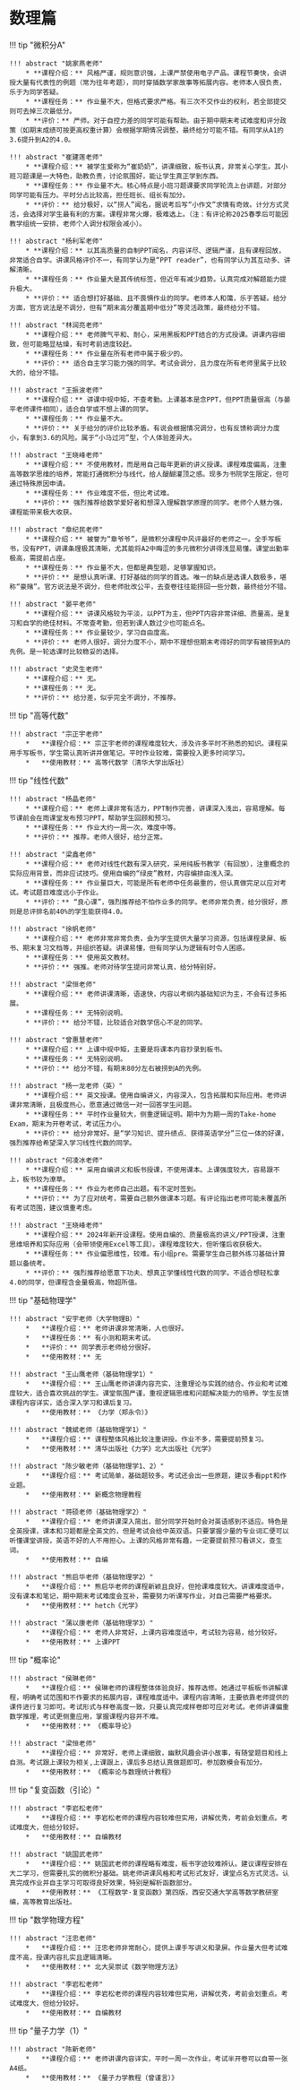 # 数理篇

!!! tip "微积分A"

    !!! abstract "姚家燕老师"
        * **课程介绍：** 风格严谨，规则意识强，上课严禁使用电子产品。课程节奏快，会讲授大量有代表性的例题（常为往年考题），同时穿插数学家故事等拓展内容。老师本人很负责，乐于为同学答疑。
        * **课程任务：** 作业量不大，但格式要求严格。有三次不交作业的权利，若全部提交则可去掉三次最低分。
        * **评价：** 严师。对于自控力差的同学可能有帮助。由于期中期末考试难度和评分政策（如期末成绩可按更高权重计算）会根据学期情况调整，最终给分可能不错。有同学从A1的3.6提升到A2的4.0。

    !!! abstract "崔建莲老师"
        * **课程介绍：** 被学生爱称为“崔奶奶”，讲课细致，板书认真，非常关心学生。其小班习题课是一大特色，助教负责，讨论氛围好，能让学生真正学到东西。
        * **课程任务：** 作业量不大。核心特点是小班习题课要求同学轮流上台讲题，对部分同学可能有压力。平时分占比较高，担任班长、组长有加分。
        * **评价：** 给分极好，以“捞人”闻名，据说考后写“小作文”求情有奇效。计分方式灵活，会选择对学生最有利的方案。课程非常火爆，极难选上。（注：有评论称2025春季后可能因教学组统一安排，老师个人调分权限会减小）。

    !!! abstract "杨利军老师"
        * **课程介绍：** 以其高质量的自制PPT闻名，内容详尽、逻辑严谨，且有课程回放，非常适合自学。讲课风格评价不一，有同学认为是“PPT reader”，也有同学认为其互动多、讲解清晰。
        * **课程任务：** 作业量大是其传统标签，但近年有减少趋势。认真完成对解题能力提升极大。
        * **评价：** 适合想打好基础、且不畏惧作业的同学。老师本人和蔼，乐于答疑。给分方面，官方说法是不调分，但有“期末高分覆盖期中低分”等灵活政策，最终给分不错。

    !!! abstract "林润亮老师"
        * **课程介绍：** 老师脾气平和、耐心，采用黑板和PPT结合的方式授课。讲课内容细致，但可能略显枯燥，有时考前进度较赶。
        * **课程任务：** 作业量在所有老师中属于极少的。
        * **评价：** 适合自主学习能力强的同学。考试会调分，且力度在所有老师里属于比较大的，给分不错。

    !!! abstract "王振波老师"
        * **课程介绍：** 讲课中规中矩，不查考勤。上课基本是念PPT，但PPT质量很高（与晏平老师课件相同），适合自学或不想上课的同学。
        * **课程任务：** 作业量不大。
        * **评价：** 关于给分的评价比较矛盾。有说会根据情况调分，也有反馈称调分力度小，有拿到3.6的风险。属于“小马过河”型，个人体验差异大。

    !!! abstract "王晓峰老师"
        * **课程介绍：** 不使用教材，而是用自己每年更新的讲义授课。课程难度偏高，注重高等数学思维的培养，常能打通微积分与线代，给人醍醐灌顶之感。现多为书院学生限定，但可通过特殊原因申请。
        * **课程任务：** 作业难度不低，但比考试难。
        * **评价：** 强烈推荐给数学爱好者和想深入理解数学原理的同学。老师个人魅力强，课程能带来极大收获。

    !!! abstract "章纪民老师"
        * **课程介绍：** 被誉为“章爷爷”，是微积分课程中风评最好的老师之一。全手写板书，没有PPT，讲课条理极其清晰，尤其能将A2中晦涩的多元微积分讲得浅显易懂。课堂出勤率极高，需提前占座。
        * **课程任务：** 作业量不大，但都是典型题，足够掌握知识。
        * **评价：** 是想认真听课、打好基础的同学的首选。唯一的缺点是选课人数极多，堪称“豪赌”。官方说法是不调分，但老师批改公平，去查卷往往能捞回一些分数，最终给分不错。

    !!! abstract "晏平老师"
        * **课程介绍：** 讲课风格较为平淡，以PPT为主，但PPT内容非常详细、质量高，是复习和自学的绝佳材料。不常查考勤，但若到课人数过少也可能点名。
        * **课程任务：** 作业量较少，学习自由度高。
        * **评价：** 老师人很好，调分力度不小，期中不理想但期末考得好的同学有被捞到A的先例。是一轮选课时比较稳妥的选择。

    !!! abstract "史灵生老师"
        * **课程介绍：** 无。
        * **课程任务：** 无。
        * **评价：** 给分差，似乎完全不调分，不推荐。

!!! tip "高等代数"

    !!! abstract "宗正宇老师"
        *   **课程介绍：** 宗正宇老师的课程难度较大，涉及许多平时不熟悉的知识。课程采用手写板书，学生需认真听讲并做笔记。平时作业较难，需要投入更多时间学习。
        *   **使用教材：** 高等代数学（清华大学出版社）

!!! tip "线性代数"

    !!! abstract "杨晶老师"
        * **课程介绍：** 老师上课非常有活力，PPT制作完善，讲课深入浅出，容易理解。每节课前会在雨课堂发布预习PPT，帮助学生回顾和预习。
        * **课程任务：** 作业大约一周一次，难度中等。
        * **评价：** 推荐。老师人很好，给分正常。

    !!! abstract "梁鑫老师"
        * **课程介绍：** 老师对线性代数有深入研究，采用纯板书教学（有回放），注重概念的实际应用背景，而非应试技巧。使用自编的“绿皮”教材，内容编排由浅入深。
        * **课程任务：** 作业量巨大，可能是所有老师中任务最重的，但认真做完足以应对考试。考试题目难度远小于作业。
        * **评价：** “良心课”，强烈推荐给不怕作业多的同学。老师非常负责，给分很好，原则是总评排名前40%的学生能获得4.0。

    !!! abstract "徐帆老师"
        * **课程介绍：** 老师非常非常负责，会为学生提供大量学习资源，包括课程录屏、板书、期末复习文档等，并组织答疑。讲课易懂，但有同学认为逻辑有时令人困惑。
        * **课程任务：** 使用英文教材。
        * **评价：** 强推。老师对待学生提问非常认真，给分特别好。

    !!! abstract "梁恒老师"
        * **课程介绍：** 老师讲课清晰，语速快，内容以考纲内基础知识为主，不会有过多拓展。
        * **课程任务：** 无特别说明。
        * **评价：** 给分不错，比较适合对数学信心不足的同学。

    !!! abstract "曾惠慧老师"
        * **课程介绍：** 上课中规中矩，主要是将课本内容抄录到板书。
        * **课程任务：** 无特别说明。
        * **评价：** 给分不错，有期末80分左右被捞到A的先例。

    !!! abstract "杨一龙老师（英）"
        * **课程介绍：** 英文授课。使用自编讲义，内容深入，包含拓展和实际应用。老师讲课非常清晰，且极度热心，愿意通过微信一对一回答学生问题。
        * **课程任务：** 平时作业量较大，侧重逻辑证明。期中为为期一周的Take-home Exam，期末为开卷考试，考试压力小。
        * **评价：** 给分非常好。是“学习知识、提升绩点、获得英语学分”三位一体的好课，强烈推荐给希望深入学习线性代数的同学。

    !!! abstract "何凌冰老师"
        * **课程介绍：** 采用自编讲义和板书授课，不使用课本。上课强度较大，容易跟不上，板书较为潦草。
        * **课程任务：** 作业为老师自己出题。有不定时签到。
        * **评价：** 为了应对统考，需要自己额外做课本习题。有评论指出老师可能未覆盖所有考试范围，建议慎重考虑。

    !!! abstract "王晓峰老师"
        * **课程介绍：** 2024年新开设课程。使用自编的、质量极高的讲义/PPT授课，注重思维培养和实际应用（会带领使用Excel等工具）。课程难度较大，但听懂后收获极大。
        * **课程任务：** 作业偏思维性，较难。有小组pre。需要学生自己额外练习基础计算题以备统考。
        * **评价：** 强烈推荐给愿意下功夫、想真正学懂线性代数的同学。不适合想轻松拿4.0的同学，但课程含金量极高，物超所值。

!!! tip "基础物理学"

    !!! abstract "安宇老师（大学物理B）"
        *   **课程介绍：** 老师讲课非常清晰，人也很好。
        *   **课程任务：** 有小测和期末考试。
        *   **评价：** 同学表示老师给分很好。
        *   **使用教材：** 无

    !!! abstract "王山鹰老师（基础物理学1）"
        *   **课程介绍：** 王山鹰老师讲课内容充实，注重理论与实践的结合。作业和考试难度较大，适合喜欢挑战的学生。课堂氛围严谨，重视逻辑思维和问题解决能力的培养。学生反馈课程内容详实，适合深入学习和课后复习。
        *   **使用教材：** 《力学（郑永令）》

    !!! abstract "魏斌老师（基础物理学1）"
        *   **课程介绍：** 课程整体风格比较注重讲授。作业不多，需要提前预复习。
        *   **使用教材：** 清华出版社《力学》北大出版社《光学》

    !!! abstract "陈少敏老师（基础物理学1、2）"
        *   **课程介绍：** 考试简单，基础题较多。考试还会出一些原题，建议多看ppt和作业题。
        *   **使用教材：** 新概念物理教程

    !!! abstract "蒋硕老师（基础物理学2）"
        *   **课程介绍：** 老师讲课深入简出，部分同学开始时会对英语感到不适应。特色是全英授课，课本和习题都是全英文的，但是考试会给中英双语。只要掌握少量的专业词汇便可以听懂课堂讲授，英语不好的人不用担心。上课的风格非常有趣，一定要提前预习看讲义，查生词。
        *   **使用教材：** 自编

    !!! abstract "熊启华老师（基础物理学2）"
        *   **课程介绍：** 熊启华老师的课程新颖且良好，但抢课难度较大。讲课难度适中，没有课本和笔记，期中期末考试难度会互补，需要努力听课写作业，对自己需要严格要求。
        *   **使用教材：** hetch《光学》

    !!! abstract "蒲以康老师（基础物理学3）"
        *   **课程介绍：** 老师人非常好，上课内容难度适中，考试较为容易，给分较好。
        *   **使用教材：** 上课PPT

!!! tip "概率论"

    !!! abstract "侯琳老师"
        *   **课程介绍：** 侯琳老师的课程整体体验良好，推荐选修。她通过平板板书讲解课程，明确考试范围和不作要求的拓展内容，课程难度适中。课程内容清晰，主要依靠老师提供的课件进行复习即可。考试形式与样卷高度一致，只要认真完成样卷即可应对考试。老师讲课偏重数学推理，考试更侧重应用，掌握课程内容并不难。
        *   **使用教材：** 《概率导论》

    !!! abstract "梁恒老师"
        *   **课程介绍：** 非常好，老师上课细致，幽默风趣会讲小故事，有随堂题目和线上自测。考试跟上课较为相关,上课跟上，课后多总结认真做题即可。参加数模会有加分。
        *   **使用教材：** 《概率论与数理统计教程》

!!! tip "复变函数（引论）"

    !!! abstract "李岩松老师"
        *   **课程介绍：** 李岩松老师的课程内容较难但实用，讲解优秀，考前会划重点。考试难度大，但给分较好。
        *   **使用教材：** 自编教材

    !!! abstract "姚国武老师"
        *   **课程介绍：** 姚国武老师的课程略有难度，板书字迹较难辨认。建议课程安排在大二学习，但需要扎实的微积分基础。姚老师讲课风格和考试形式友好，课堂点名方式灵活。认真完成作业并自主学习可取得良好效果，特别是解析函数部分。
        *   **使用教材：** 《工程数学·复变函数》第四版，西安交通大学高等数学教研室编，高等教育出版社。

!!! tip "数学物理方程"

    !!! abstract "汪忠老师"
        *   **课程介绍：** 汪忠老师非常耐心，提供上课手写讲义和录屏。作业量大但考试难度不高，授课内容扎实且逻辑清晰。
        *   **使用教材：** 北大吴崇试《数学物理方法》

    !!! abstract "李岩松老师"
        *   **课程介绍：** 李岩松老师的课程内容较难但实用，讲解优秀，考前会划重点。考试难度大，但给分较好。
        *   **使用教材：** 自编教材

!!! tip "量子力学（1）"

    !!! abstract "陈新老师"
        *   **课程介绍：** 老师讲课内容详实，平时一周一次作业，考试半开卷可以自带一张A4纸。
        *   **使用教材：** 《量子力学教程（曾谨言）》
